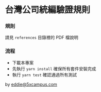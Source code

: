 # 台灣公司統編驗證規則

### 規則

請見 `references` 目錄裡的 PDF 檔說明

### 流程

- 下載本專案
- 先執行 `yarn install` 確保所有套件安裝完成
- 執行 `yarn test` 確認通過所有測試

by eddie@5xcampus.com
